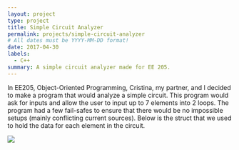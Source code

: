 ```yaml
---
layout: project
type: project
title: Simple Circuit Analyzer
permalink: projects/simple-circuit-analyzer
# All dates must be YYYY-MM-DD format!
date: 2017-04-30
labels:
  - C++
summary: A simple circuit analyzer made for EE 205.
---
```



In EE205, Object-Oriented Programming, Cristina, my partner, and I decided to make a program that would analyze a simple circuit.  This program would ask for inputs and allow the user to input up to 7 elements into 2 loops. The program had a few fail-safes to ensure that there would be no impossible setups (mainly conflicting current sources). Below is the struct that we used to hold the data for each element in the circuit.

<img class="ui image" src="{{ site.baseurl }}/images/struct.PNG">

